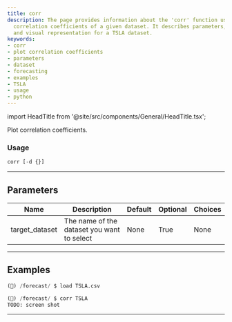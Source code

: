```yaml
---
title: corr
description: The page provides information about the 'corr' function used to plot
  correlation coefficients of a given dataset. It describes parameters, usage examples
  and visual representation for a TSLA dataset.
keywords:
- corr
- plot correlation coefficients
- parameters
- dataset
- forecasting
- examples
- TSLA
- usage
- python
---
```


import HeadTitle from '@site/src/components/General/HeadTitle.tsx';

<HeadTitle title="forecast /corr - Reference | OpenBB Terminal Docs" />

Plot correlation coefficients.

### Usage

```python
corr [-d {}]
```

---

## Parameters

| Name | Description | Default | Optional | Choices |
| ---- | ----------- | ------- | -------- | ------- |
| target_dataset | The name of the dataset you want to select | None | True | None |


---

## Examples

```python
(🦋) /forecast/ $ load TSLA.csv

(🦋) /forecast/ $ corr TSLA
TODO: screen shot
```
---
